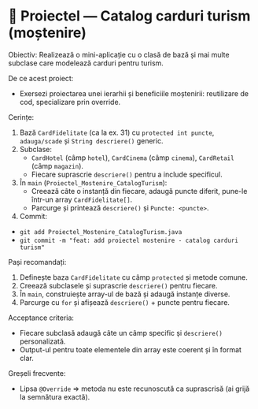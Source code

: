# 🧱 Proiectel — Catalog carduri turism (moștenire)

Obiectiv: Realizează o mini-aplicație cu o clasă de bază și mai multe subclase care modelează carduri pentru turism.

De ce acest proiect:

- Exersezi proiectarea unei ierarhii și beneficiile moștenirii: reutilizare de cod, specializare prin override.

Cerințe:

1. Bază `CardFidelitate` (ca la ex. 31) cu `protected int puncte`, `adauga/scade` și `String descriere()` generic.
2. Subclase:
   - `CardHotel` (câmp `hotel`), `CardCinema` (câmp `cinema`), `CardRetail` (câmp `magazin`).
   - Fiecare suprascrie `descriere()` pentru a include specificul.
3. În `main` (`Proiectel_Mostenire_CatalogTurism`):
   - Creează câte o instanță din fiecare, adaugă puncte diferit, pune-le într-un array `CardFidelitate[]`.
   - Parcurge și printează `descriere()` și `Puncte: <puncte>`.
4. Commit:

- `git add Proiectel_Mostenire_CatalogTurism.java`
- `git commit -m "feat: add proiectel mostenire - catalog carduri turism"`

Pași recomandați:

1. Definește baza `CardFidelitate` cu câmp `protected` și metode comune.
2. Creează subclasele și suprascrie `descriere()` pentru fiecare.
3. În `main`, construiește array-ul de bază și adaugă instanțe diverse.
4. Parcurge cu `for` și afișează `descriere()` + puncte pentru fiecare.

Acceptance criteria:

- Fiecare subclasă adaugă câte un câmp specific și `descriere()` personalizată.
- Output-ul pentru toate elementele din array este coerent și în format clar.

Greșeli frecvente:

- Lipsa `@Override` => metoda nu este recunoscută ca suprascrisă (ai grijă la semnătura exactă).
